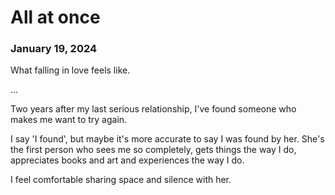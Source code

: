 # All at once
### January 19, 2024

What falling in love feels like.

...

Two years after my last serious relationship, I've found someone who makes me want to try again.

I say 'I found', but maybe it's more accurate to say I was found by her. She's the first person who sees me so completely, gets things the way I do, appreciates books and art and experiences the way I do.




I feel comfortable sharing space and silence with her.






